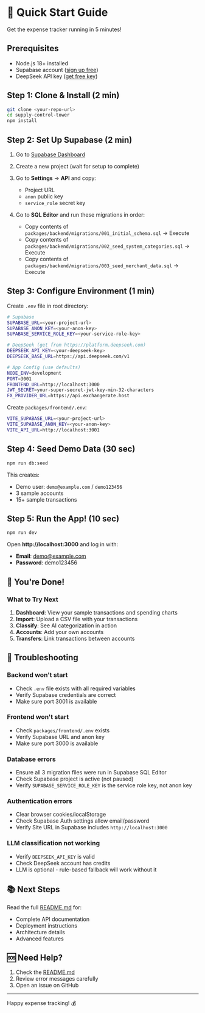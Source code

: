 # 🚀 Quick Start Guide

Get the expense tracker running in 5 minutes!

## Prerequisites

- Node.js 18+ installed
- Supabase account ([sign up free](https://supabase.com))
- DeepSeek API key ([get free key](https://platform.deepseek.com))

## Step 1: Clone & Install (2 min)

```bash
git clone <your-repo-url>
cd supply-control-tower
npm install
```

## Step 2: Set Up Supabase (2 min)

1. Go to [Supabase Dashboard](https://app.supabase.com)
2. Create a new project (wait for setup to complete)
3. Go to **Settings** → **API** and copy:
   - Project URL
   - `anon` public key
   - `service_role` secret key

4. Go to **SQL Editor** and run these migrations in order:
   - Copy contents of `packages/backend/migrations/001_initial_schema.sql` → Execute
   - Copy contents of `packages/backend/migrations/002_seed_system_categories.sql` → Execute
   - Copy contents of `packages/backend/migrations/003_seed_merchant_data.sql` → Execute

## Step 3: Configure Environment (1 min)

Create `.env` file in root directory:

```bash
# Supabase
SUPABASE_URL=<your-project-url>
SUPABASE_ANON_KEY=<your-anon-key>
SUPABASE_SERVICE_ROLE_KEY=<your-service-role-key>

# DeepSeek (get from https://platform.deepseek.com)
DEEPSEEK_API_KEY=<your-deepseek-key>
DEEPSEEK_BASE_URL=https://api.deepseek.com/v1

# App Config (use defaults)
NODE_ENV=development
PORT=3001
FRONTEND_URL=http://localhost:3000
JWT_SECRET=your-super-secret-jwt-key-min-32-characters
FX_PROVIDER_URL=https://api.exchangerate.host
```

Create `packages/frontend/.env`:

```bash
VITE_SUPABASE_URL=<your-project-url>
VITE_SUPABASE_ANON_KEY=<your-anon-key>
VITE_API_URL=http://localhost:3001
```

## Step 4: Seed Demo Data (30 sec)

```bash
npm run db:seed
```

This creates:
- Demo user: `demo@example.com` / `demo123456`
- 3 sample accounts
- 15+ sample transactions

## Step 5: Run the App! (10 sec)

```bash
npm run dev
```

Open **http://localhost:3000** and log in with:
- **Email**: demo@example.com
- **Password**: demo123456

## 🎉 You're Done!

### What to Try Next

1. **Dashboard**: View your sample transactions and spending charts
2. **Import**: Upload a CSV file with your transactions
3. **Classify**: See AI categorization in action
4. **Accounts**: Add your own accounts
5. **Transfers**: Link transactions between accounts

## 🐛 Troubleshooting

### Backend won't start
- Check `.env` file exists with all required variables
- Verify Supabase credentials are correct
- Make sure port 3001 is available

### Frontend won't start
- Check `packages/frontend/.env` exists
- Verify Supabase URL and anon key
- Make sure port 3000 is available

### Database errors
- Ensure all 3 migration files were run in Supabase SQL Editor
- Check Supabase project is active (not paused)
- Verify `SUPABASE_SERVICE_ROLE_KEY` is the service role key, not anon key

### Authentication errors
- Clear browser cookies/localStorage
- Check Supabase Auth settings allow email/password
- Verify Site URL in Supabase includes `http://localhost:3000`

### LLM classification not working
- Verify `DEEPSEEK_API_KEY` is valid
- Check DeepSeek account has credits
- LLM is optional - rule-based fallback will work without it

## 📚 Next Steps

Read the full [README.md](./README.md) for:
- Complete API documentation
- Deployment instructions
- Architecture details
- Advanced features

## 🆘 Need Help?

1. Check the [README.md](./README.md)
2. Review error messages carefully
3. Open an issue on GitHub

---

Happy expense tracking! 💰
